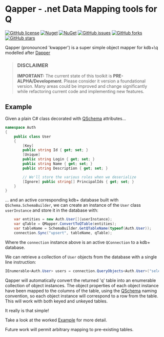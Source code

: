 # Qapper - .net Data Mapping tools for Q
[![GitHub license](https://img.shields.io/badge/license-LGPL%20v3-blue.svg)](https://github.com/machonky/qapper/blob/master/LICENSE)
[![Nuget](https://img.shields.io/nuget/v/Qapper.svg)](https://www.nuget.org/packages/qapper)
[![NuGet](https://img.shields.io/nuget/dt/Qapper.svg)](https://www.nuget.org/packages/qapper)
[![GitHub issues](https://img.shields.io/github/issues/machonky/Qapper.svg)](https://github.com/machonky/Qapper/issues)
[![GitHub forks](https://img.shields.io/github/forks/machonky/Qapper.svg?style=social&label=Fork)](https://github.com/machonky/Qapper/network)
[![GitHub stars](https://img.shields.io/github/stars/machonky/Qapper.svg?style=social&label=Star)](https://github.com/machonky/Qapper/stargazers)

Qapper (pronounced 'kwapper') is a super simple object mapper for kdb+\q modelled after [Dapper](https://github.com/StackExchange/Dapper)

> ### DISCLAIMER
> **IMPORTANT:** The current state of this toolkit is **PRE-ALPHA/Development**. Please consider it version a foundational version. Many areas could be improved and change significantly while refactoring current code and implementing new features. 

## Example

Given a plain C# class decorated with [QSchema](https://github.com/dotnetq/QSchema) attributes... 

```cs
namespace Auth
{
    public class User
    {
        [Key]
        public string Id { get; set; }
        [Unique]
        public string Login { get; set; }
        public string Name { get; set; }
        public string Description { get; set; }

        // We'll store the various roles when we deserialize
        [Ignore] public string[] PrincipalIds { get; set; }
    }
}    
```

... and an active corresponding kdb+ database built with ```QSchema.SchemaBuilder```, we can create an instance of the ```User``` class ```userInstance``` and store it in the database with:

```cs
    var entities = new Auth.User[]{userInstance};
    var qTable = QMapper.ConvertToQTable(entities);
    var tableName = SchemaBuilder.GetQTableName(typeof(Auth.User));
    connection.Sync("upsert", tableName, qTable);
```

Where the ```connection``` instance above is an active ```QConnection``` to a kdb+ database.

We can retrieve a collection of ```User``` objects from the database with a single line instruction:

```cs
IEnumerable<Auth.User> users = connection.QueryObjects<Auth.User>("select from .auth.user");
```

Qapper will automatically convert the returned 'q' table into an enumerable collection of object instances. The object properties of each object instance have been mapped to the columns of the table, using the [QSchema](https://github.com/dotnetq/Example) naming convention, so each object instance will correspond to a row from the table. This will work with both keyed and unkeyed tables.

It really is that simple!

Take a look at the worked [Example](https://github.com/dotnetq/Example) for more detail.

Future work will permit arbitrary mapping to pre-existing tables.
